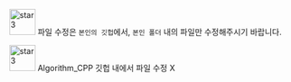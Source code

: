 
<img width="46" alt="star3" src="https://user-images.githubusercontent.com/78655692/151471989-9e21d7a8-a7b6-44b0-b598-2bb204b56b00.png"> 파일 수정은 `본인의 깃헙`에서, `본인 폴더` 내의 파일만 수정해주시기 바랍니다.

<img width="46" alt="star3" src="https://user-images.githubusercontent.com/78655692/151471989-9e21d7a8-a7b6-44b0-b598-2bb204b56b00.png"> Algorithm_CPP 깃헙 내에서 파일 수정 X
